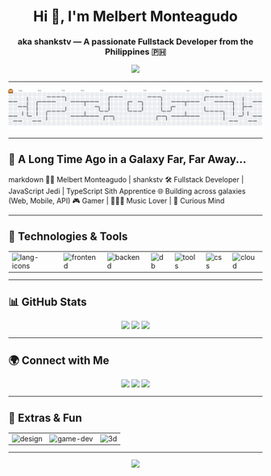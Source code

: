 <h1 align="center">Hi 👋, I'm Melbert Monteagudo</h1>
<h3 align="center">aka shankstv — A passionate Fullstack Developer from the Philippines 🇵🇭</h3>

<!-- Typing SVG with cool font -->
<p align="center">
  <img src="https://readme-typing-svg.herokuapp.com?font=Old+English+Text+MT&size=30&duration=5000&color=FFE81F&center=true&vCenter=true&multiline=true&width=800&height=120&lines=Welcome+to+my+Star+Wars-themed+Profile!;This+is+where+the+coding+force+is+strong!" />
</p>

---

<picture>
  <source media="(prefers-color-scheme: dark)" srcset="https://raw.githubusercontent.com/shankstv/shankstv/output/pacman-contribution-graph-dark.svg">
  <source media="(prefers-color-scheme: light)" srcset="https://raw.githubusercontent.com/shankstv/shankstv/output/pacman-contribution-graph.svg">
  <img alt="pacman contribution graph" src="https://raw.githubusercontent.com/shankstv/shankstv/output/pacman-contribution-graph.svg">
</picture>

---

## 🌌 A Long Time Ago in a Galaxy Far, Far Away...

markdown
🧔🏻 Melbert Monteagudo | shankstv
🛠️ Fullstack Developer | JavaScript Jedi | TypeScript Sith Apprentice
🌐 Building across galaxies (Web, Mobile, API)
🎮 Gamer | 👨🏻‍🎤 Music Lover | 🧠 Curious Mind


---


## 🚀 Technologies & Tools

<table>
  <tr>
    <td><img src="https://skillicons.dev/icons?i=html,css,js,ts" alt="lang-icons" /></td>
    <td><img src="https://skillicons.dev/icons?i=react,vue" alt="frontend" /></td>
    <td><img src="https://skillicons.dev/icons?i=laravel" alt="backend" /></td>
    <td><img src="https://skillicons.dev/icons?i=postgres,mysql,mongodb" alt="db" /></td>
    <td><img src="https://skillicons.dev/icons?i=docker,git,github,vscode,visualstudio" alt="tools" /></td>
    <td><img src="https://skillicons.dev/icons?i=tailwind,css,bootstrap" alt="css" /></td>
    <td><img src="https://skillicons.dev/icons?i=aws,firebase" alt="cloud" /></td>
  </tr>
</table>

---

## 📊 GitHub Stats

<p align="center">
  <img src="https://github-readme-stats.vercel.app/api?username=shankstv&show_icons=true&theme=gotham" />
  <img src="https://github-readme-streak-stats.herokuapp.com/?user=shankstv&theme=gotham" />
  <img src="https://github-readme-stats.vercel.app/api/top-langs/?username=shankstv&layout=compact&theme=gotham" />
</p>

---

## 🌍 Connect with Me

<p align="center">
  <a href="https://twitter.com/shankstv"><img src="https://img.shields.io/badge/Facebook-1DA1F2?style=for-the-badge&logo=twitter&logoColor=white"/></a>
  <a href="https://www.linkedin.com/in/melbert-monteagudo-215532301/"><img src="https://img.shields.io/badge/LinkedIn-0077B5?style=for-the-badge&logo=linkedin&logoColor=white"/></a>
  <a href="mailto:melbertmonteagudo@gmail.com"><img src="https://img.shields.io/badge/Gmail-EA4335?style=for-the-badge&logo=gmail&logoColor=white"/></a>
</p>

---

## 🔧 Extras & Fun

<table>
  <tr>
    <td><img src="https://skillicons.dev/icons?i=figma,ps,ae,premiere" alt="design" /></td>
    <td><img src="https://skillicons.dev/icons?i=unity" alt="game-dev" /></td>
    <td><img src="https://skillicons.dev/icons?i=blender" alt="3d" /></td>
  </tr>
</table>

---

<p align="center">
  <img src="https://github-profile-trophy.vercel.app/?username=shankstv&theme=tokyonight&row=1&column=6" />
</p>
